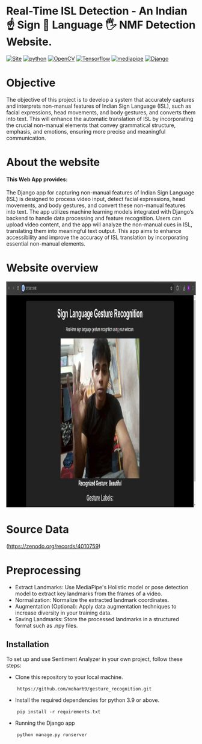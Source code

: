 # Real-Time ISL Detection - An Indian ☝ Sign 👋 Language 🖐️ NMF Detection Website.
[![Site](https://img.shields.io/static/v1?label=visit%20Website&message=ISL%20Detection%20Page&color=yellow)]()
[![python](https://img.shields.io/static/v1?label=Python&message=%3E=3.9&color=orange&logo=python)]()
[![OpenCV](https://img.shields.io/static/v1?label=OpenCV-headless-python&message=4.8.1.78&color=blue&logo=opencv)]()
[![Tensorflow](https://img.shields.io/static/v1?label=Tensorflow&message=2.14.0&color=yellow&logo=tensorflow)]()
[![mediapipe](https://img.shields.io/static/v1?label=Mediapipe&message=0.10.7&color=green&logo=mediapipe)]()
[![Django](https://img.shields.io/badge/Python-Django-green)]()
<br>

# Objective
The objective of this project is to develop a system that accurately captures and interprets non-manual features of Indian Sign Language (ISL), such as facial expressions, head movements, and body gestures, and converts them into text. This will enhance the automatic translation of ISL by incorporating the crucial non-manual elements that convey grammatical structure, emphasis, and emotions, ensuring more precise and meaningful communication.

# About the website
#### This Web App provides:
The Django app for capturing non-manual features of Indian Sign Language (ISL) is designed to process video input, detect facial expressions, head movements, and body gestures, and convert these non-manual features into text. The app utilizes machine learning models integrated with Django’s backend to handle data processing and feature recognition. Users can upload video content, and the app will analyze the non-manual cues in ISL, translating them into meaningful text output. This app aims to enhance accessibility and improve the accuracy of ISL translation by incorporating essential non-manual elements.
<br>
# Website overview
<img src = 'images/output.jpeg' width='800' height='600'>
</details>

# Source Data
(https://zenodo.org/records/4010759)


# Preprocessing
- Extract Landmarks: Use MediaPipe's Holistic model or pose detection model to extract key landmarks from the frames of a video.
- Normalization: Normalize the extracted landmark coordinates.
- Augmentation (Optional): Apply data augmentation techniques to increase diversity in your training data.
- Saving Landmarks: Store the processed landmarks in a structured format such as .npy files.


## Installation
To set up and use Sentiment Analyzer in your own project, follow these steps:

- Clone this repository to your local machine.
```
    https://github.com/mohar69/gesture_recognition.git
```
- Install the required dependencies for python 3.9 or above.
```
    pip install -r requirements.txt
```
- Running the Django app
```
    python manage.py runserver
```
